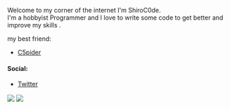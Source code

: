 Welcome to my corner of the internet
 I'm ShiroC0de. <br>
I'm a hobbyist Programmer and I love to write some code to get better and improve my skills .

my best friend:

- [C5pider](https://github.com/Cracked5pider)

#### Social:
- [Twitter](https://twitter.com/ShiroC0de)


<a>
  <img align="center" src="https://github-readme-stats.vercel.app/api?username=ShiroC0de&show_icons=true&theme=tokyonight" />
</a>
<a>
  <img align="center" src="https://github-readme-stats.vercel.app/api/top-langs/?username=ShiroC0de&layout=compact&show_icons=true&theme=tokyonight" />
</a>
